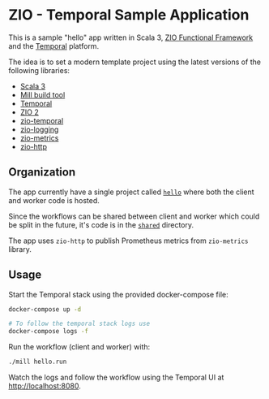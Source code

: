 # ZIO - Temporal Sample Application

This is a sample "hello" app written in Scala 3, [ZIO Functional Framework](https://zio.dev/) and the [Temporal](https://temporal.io/) platform.

The idea is to set a modern template project using the latest versions of the following libraries:

- [Scala 3](https://docs.scala-lang.org/scala3/new-in-scala3.html)
- [Mill build tool](https://com-lihaoyi.github.io/mill/mill/Intro_to_Mill.html)
- [Temporal](https://github.com/temporalio/temporal)
- [ZIO 2](https://github.com/zio/zio)
- [zio-temporal](https://github.com/vitaliihonta/zio-temporal)
- [zio-logging](https://zio.dev/ecosystem/officials/zio-logging/)
- [zio-metrics](https://zio.dev/ecosystem/officials/zio-metrics/)
- [zio-http](https://github.com/zio/zio-http)

## Organization

The app currently have a single project called [`hello`](./hello/src/) where both the client and worker code is hosted.

Since the workflows can be shared between client and worker which could be split in the future, it's code is in the  [`shared`](./shared/src/) directory.

The app uses `zio-http` to publish Prometheus metrics from `zio-metrics` library.

## Usage

Start the Temporal stack using the provided docker-compose file:

```sh
docker-compose up -d

# To follow the temporal stack logs use
docker-compose logs -f
```

Run the workflow (client and worker) with:

```sh
./mill hello.run
```

Watch the logs and follow the workflow using the Temporal UI at [http://localhost:8080](http://localhost:8080).



